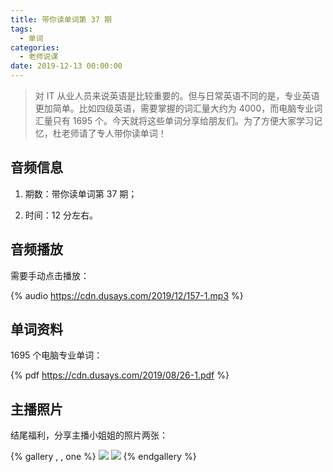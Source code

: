 ```yaml
---
title: 带你读单词第 37 期
tags:
  - 单词
categories:
  - 老师说课
date: 2019-12-13 00:00:00
---
```


> 对 IT 从业人员来说英语是比较重要的。但与日常英语不同的是，专业英语更加简单。比如四级英语，需要掌握的词汇量大约为 4000，而电脑专业词汇量只有 1695 个。今天就将这些单词分享给朋友们。为了方便大家学习记忆，杜老师请了专人带你读单词！

<!-- more -->

## 音频信息

1. 期数：带你读单词第 37 期；

2. 时间：12 分左右。

## 音频播放

需要手动点击播放：

{% audio https://cdn.dusays.com/2019/12/157-1.mp3 %}

## 单词资料

1695 个电脑专业单词：

{% pdf https://cdn.dusays.com/2019/08/26-1.pdf %}

## 主播照片

结尾福利，分享主播小姐姐的照片两张：

{% gallery , , one %}
![](https://cdn.dusays.com/2019/12/157-1.jpg)
![](https://cdn.dusays.com/2019/12/157-2.jpg)
{% endgallery %}